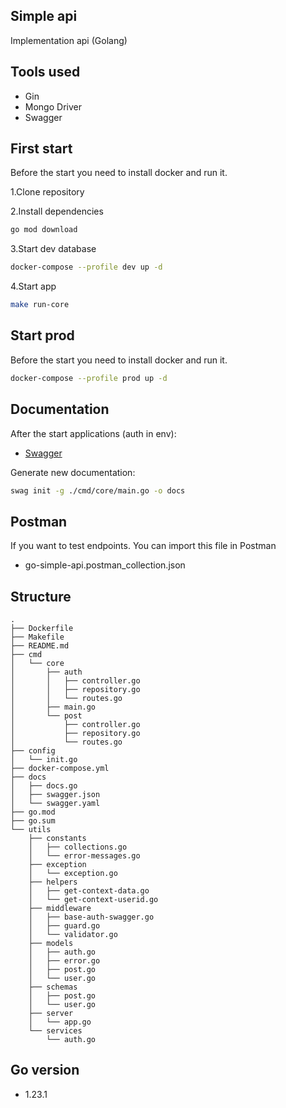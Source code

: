 ## Simple api

Implementation api (Golang)

## Tools used

-  Gin
-  Mongo Driver
-  Swagger

## First start

Before the start you need to install docker and run it.

1.Clone repository

2.Install dependencies

```bash
go mod download
```

3.Start dev database

```bash
docker-compose --profile dev up -d 
```

4.Start app

```bash
make run-core
```

## Start prod

Before the start you need to install docker and run it.


```bash
docker-compose --profile prod up -d 
```

## Documentation

After the start applications (auth in env):

-  [Swagger](http://localhost:3000/swagger/index.html)

Generate new documentation:

```bash
swag init -g ./cmd/core/main.go -o docs
```

## Postman

If you want to test endpoints. You can import this file in Postman

- go-simple-api.postman_collection.json

## Structure

```
.
├── Dockerfile
├── Makefile
├── README.md
├── cmd
│   └── core
│       ├── auth
│       │   ├── controller.go
│       │   ├── repository.go
│       │   └── routes.go
│       ├── main.go
│       └── post
│           ├── controller.go
│           ├── repository.go
│           └── routes.go
├── config
│   └── init.go
├── docker-compose.yml
├── docs
│   ├── docs.go
│   ├── swagger.json
│   └── swagger.yaml
├── go.mod
├── go.sum
└── utils
    ├── constants
    │   ├── collections.go
    │   └── error-messages.go
    ├── exception
    │   └── exception.go
    ├── helpers
    │   ├── get-context-data.go
    │   └── get-context-userid.go
    ├── middleware
    │   ├── base-auth-swagger.go
    │   ├── guard.go
    │   └── validator.go
    ├── models
    │   ├── auth.go
    │   ├── error.go
    │   ├── post.go
    │   └── user.go
    ├── schemas
    │   ├── post.go
    │   └── user.go
    ├── server
    │   └── app.go
    └── services
        └── auth.go

```

## Go version

- 1.23.1



